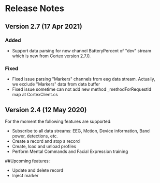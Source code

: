 # <a id="release-notes"></a>Release Notes

## Version 2.7 (17 Apr 2021)

### Added
- Support data parsing for new channel BatteryPercent of "dev" stream which is new from Cortex version 2.7.0.

### Fixed
- Fixed issue parsing "Markers" channels from eeg data stream. Actually, we exclude "Markers" data from data buffer
- Fixed issue sometime can not add new method \_methodForRequestId map at CortexClient.cs

## Version 2.4 (12 May 2020)
For the moment the following features are supported:
- Subscribe to all data streams: EEG, Motion, Device information, Band power, detections, etc.
- Create a record and stop a record
- Create, load and unload profiles
- Perform Mental Commands and Facial Expression training

##Upcoming features:
- Update and delete record
- Inject marker

